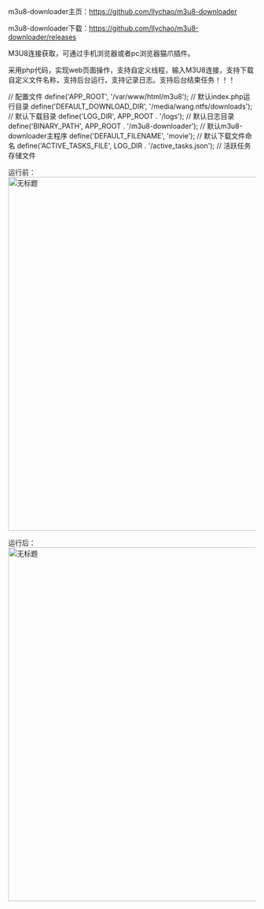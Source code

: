 m3u8-downloader主页：https://github.com/llychao/m3u8-downloader

m3u8-downloader下载：https://github.com/llychao/m3u8-downloader/releases

M3U8连接获取，可通过手机浏览器或者pc浏览器猫爪插件。

采用php代码，实现web页面操作，支持自定义线程，输入M3U8连接，支持下载自定义文件名称，支持后台运行，支持记录日志。支持后台结束任务！！！

// 配置文件
define('APP_ROOT', '/var/www/html/m3u8'); // 默认index.php运行目录
define('DEFAULT_DOWNLOAD_DIR', '/media/wang.ntfs/downloads'); // 默认下载目录
define('LOG_DIR', APP_ROOT . '/logs'); // 默认日志目录
define('BINARY_PATH', APP_ROOT . '/m3u8-downloader'); // 默认m3u8-downloader主程序
define('DEFAULT_FILENAME', 'movie'); // 默认下载文件命名
define('ACTIVE_TASKS_FILE', LOG_DIR . '/active_tasks.json'); // 活跃任务存储文件


运行前：
<img width="822" height="720" alt="无标题" src="https://github.com/user-attachments/assets/ff44da88-5866-4be6-9215-87817ce35543" />


运行后：
<img width="822" height="720" alt="无标题" src="https://github.com/user-attachments/assets/d5162932-f834-4a42-9d75-c96eb209d0e1" />

